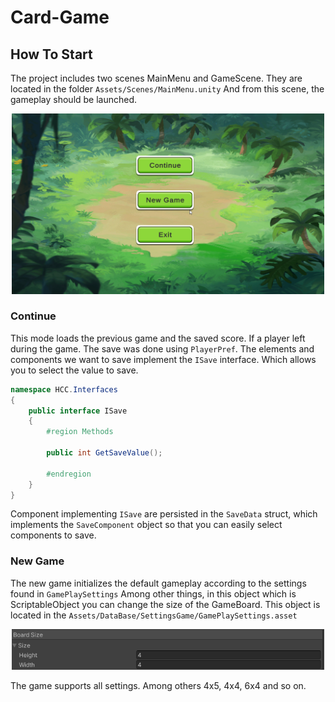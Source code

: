 # Card-Game

## How To Start

The project includes two scenes MainMenu and GameScene. They are located in the folder `Assets/Scenes/MainMenu.unity` And from this scene, the gameplay should be launched. 

<p align="center">
  <img src="ReadmeImg/MainMenu.png" alt="Main Menu" width="500"/>
</p>

### Continue

This mode loads the previous game and the saved score. If a player left during the game. The save was done using `PlayerPref`.
The elements and components we want to save implement the `ISave` interface. Which allows you to select the value to save.

```csharp
namespace HCC.Interfaces
{
    public interface ISave
    {
        #region Methods

        public int GetSaveValue();

        #endregion
    }
}
```
Component implementing `ISave` are persisted in the `SaveData` struct, which implements the `SaveComponent` object so that you can easily select components to save.

### New Game
The new game initializes the default gameplay according to the settings found in `GamePlaySettings` Among other things, in this object which is ScriptableObject you can change the size of the GameBoard. This object is located in the `Assets/DataBase/SettingsGame/GamePlaySettings.asset`

<p align="center">
  <img src="ReadmeImg/Unity_mavnwutuF6.png" alt="Main Menu" width="500"/>
</p>

The game supports all settings. Among others 4x5, 4x4, 6x4 and so on.
